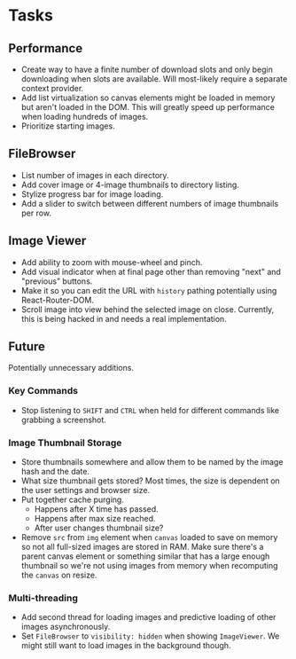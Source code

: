 # Tasks

## Performance
- Create way to have a finite number of download slots and only begin downloading when slots are available. Will most-likely require a separate context provider.
- Add list virtualization so canvas elements might be loaded in memory but aren't loaded in the DOM. This will greatly speed up performance when loading hundreds of images.
- Prioritize starting images.

## FileBrowser
- List number of images in each directory.
- Add cover image or 4-image thumbnails to directory listing.
- Stylize progress bar for image loading.
- Add a slider to switch between different numbers of image thumbnails per row.

## Image Viewer
- Add ability to zoom with mouse-wheel and pinch.
- Add visual indicator when at final page other than removing "next" and "previous" buttons.
- Make it so you can edit the URL with `history` pathing potentially using React-Router-DOM.
- Scroll image into view behind the selected image on close. Currently, this is being hacked in and needs a real implementation.

## Future
Potentially unnecessary additions.

### Key Commands
- Stop listening to `SHIFT` and `CTRL` when held for different commands like grabbing a screenshot.

### Image Thumbnail Storage
- Store thumbnails somewhere and allow them to be named by the image hash and the date.
- What size thumbnail gets stored? Most times, the size is dependent on the user settings and browser size.
- Put together cache purging.
	+ Happens after X time has passed.
	+ Happens after max size reached.
	+ After user changes thumbnail size?
- Remove `src` from `img` element when `canvas` loaded to save on memory so not all full-sized images are stored in RAM. Make sure there's a parent canvas element or something similar that has a large enough thumbnail so we're not using images from memory when recomputing the `canvas` on resize.

### Multi-threading
- Add second thread for loading images and predictive loading of other images asynchronously.
- Set `FileBrowser` to `visibility: hidden` when showing `ImageViewer`. We might still want to load images in the background though.
